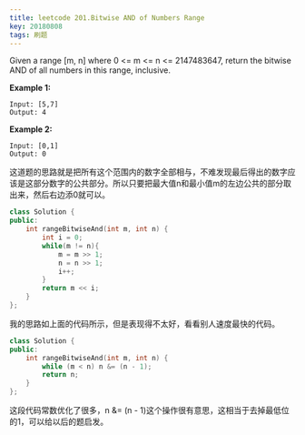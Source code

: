 ```yaml
---
title: leetcode 201.Bitwise AND of Numbers Range
key: 20180808
tags: 刷题
---
```


Given a range [m, n] where 0 <= m <= n <= 2147483647, return the bitwise AND of all numbers in this range, inclusive.

**Example 1:**

```
Input: [5,7]
Output: 4
```

**Example 2:**

```
Input: [0,1]
Output: 0
```

 

这道题的思路就是把所有这个范围内的数字全部相与，不难发现最后得出的数字应该是这部分数字的公共部分。所以只要把最大值n和最小值m的左边公共的部分取出来，然后右边添0就可以。

```c++
class Solution {
public:
    int rangeBitwiseAnd(int m, int n) {
        int i = 0;
        while(m != n){
        	m = m >> 1;
        	n = n >> 1;
        	i++;
        }
        return m << i;
    }
};
```

我的思路如上面的代码所示，但是表现得不太好，看看别人速度最快的代码。

```c++
class Solution {
public:
    int rangeBitwiseAnd(int m, int n) {
        while (m < n) n &= (n - 1);
        return n;
    }
};
```

这段代码常数优化了很多，n &= (n - 1)这个操作很有意思，这相当于去掉最低位的1，可以给以后的题启发。